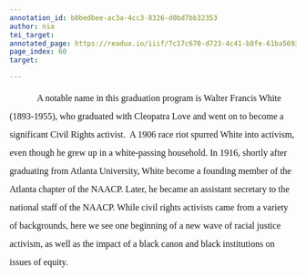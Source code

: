 ```yaml
---
annotation_id: b0bedbee-ac3a-4cc3-8326-d0bd7bb32353
author: nia
tei_target: 
annotated_page: https://readux.io/iiif/7c17c670-d723-4c41-b8fe-61ba56938604/canvas/7c17c670-d723-4c41-b8fe-61ba56938604_11194-P0041-I0003-P0001-BP.jpg
page_index: 60
target: 

---
```

<p class="MsoNormal" style="margin: 0in; font-size: 12pt; font-family: Calibri, sans-serif; text-indent: 0.5in; line-height: 32px;"><span style="font-family: 'Times New Roman', serif;">A notable name in this graduation program is Walter Francis White (1893-1955), who graduated with Cleopatra Love and went on to become a significant Civil Rights activist.&nbsp; A 1906 race riot spurred White into activism, even though he grew up in a white-passing household. In 1916, shortly after graduating from Atlanta University, White become a founding member of the Atlanta chapter of the NAACP. Later, he became an assistant secretary to the national staff of the NAACP. While civil rights activists came from a variety of backgrounds, here we see one beginning of a new wave of racial justice activism, as well as the impact of a black canon and black institutions on issues of equity.</span></p>
<p class="MsoNormal" style="margin: 0in; font-size: 12pt; font-family: Calibri, sans-serif; text-indent: 0.5in; line-height: 32px;"><span style="font-family: 'Times New Roman', serif;">&nbsp;</span></p>